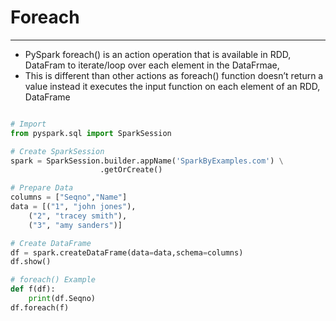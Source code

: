 # Foreach

---
* PySpark foreach() is an action operation that is available in RDD, DataFram to iterate/loop over each element in the DataFrmae,
* This is different than other actions as foreach() function doesn’t return a value instead it executes the input function on each element of an RDD, DataFrame
```python

# Import
from pyspark.sql import SparkSession

# Create SparkSession
spark = SparkSession.builder.appName('SparkByExamples.com') \
                    .getOrCreate()

# Prepare Data
columns = ["Seqno","Name"]
data = [("1", "john jones"),
    ("2", "tracey smith"),
    ("3", "amy sanders")]

# Create DataFrame
df = spark.createDataFrame(data=data,schema=columns)
df.show()

# foreach() Example
def f(df):
    print(df.Seqno)
df.foreach(f)
```

